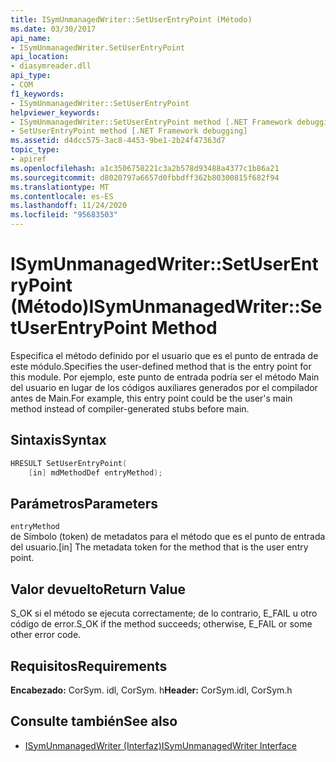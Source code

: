 ```yaml
---
title: ISymUnmanagedWriter::SetUserEntryPoint (Método)
ms.date: 03/30/2017
api_name:
- ISymUnmanagedWriter.SetUserEntryPoint
api_location:
- diasymreader.dll
api_type:
- COM
f1_keywords:
- ISymUnmanagedWriter::SetUserEntryPoint
helpviewer_keywords:
- ISymUnmanagedWriter::SetUserEntryPoint method [.NET Framework debugging]
- SetUserEntryPoint method [.NET Framework debugging]
ms.assetid: d4dcc575-3ac8-4453-9be1-2b24f47363d7
topic_type:
- apiref
ms.openlocfilehash: a1c3506758221c3a2b578d93488a4377c1b86a21
ms.sourcegitcommit: d8020797a6657d0fbbdff362b80300815f682f94
ms.translationtype: MT
ms.contentlocale: es-ES
ms.lasthandoff: 11/24/2020
ms.locfileid: "95683503"
---
```

# <a name="isymunmanagedwritersetuserentrypoint-method"></a><span data-ttu-id="4c823-102">ISymUnmanagedWriter::SetUserEntryPoint (Método)</span><span class="sxs-lookup"><span data-stu-id="4c823-102">ISymUnmanagedWriter::SetUserEntryPoint Method</span></span>

<span data-ttu-id="4c823-103">Especifica el método definido por el usuario que es el punto de entrada de este módulo.</span><span class="sxs-lookup"><span data-stu-id="4c823-103">Specifies the user-defined method that is the entry point for this module.</span></span> <span data-ttu-id="4c823-104">Por ejemplo, este punto de entrada podría ser el método Main del usuario en lugar de los códigos auxiliares generados por el compilador antes de Main.</span><span class="sxs-lookup"><span data-stu-id="4c823-104">For example, this entry point could be the user's main method instead of compiler-generated stubs before main.</span></span>  
  
## <a name="syntax"></a><span data-ttu-id="4c823-105">Sintaxis</span><span class="sxs-lookup"><span data-stu-id="4c823-105">Syntax</span></span>  
  
```cpp  
HRESULT SetUserEntryPoint(  
    [in] mdMethodDef entryMethod);  
```  
  
## <a name="parameters"></a><span data-ttu-id="4c823-106">Parámetros</span><span class="sxs-lookup"><span data-stu-id="4c823-106">Parameters</span></span>  

 `entryMethod`  
 <span data-ttu-id="4c823-107">de Símbolo (token) de metadatos para el método que es el punto de entrada del usuario.</span><span class="sxs-lookup"><span data-stu-id="4c823-107">[in] The metadata token for the method that is the user entry point.</span></span>  
  
## <a name="return-value"></a><span data-ttu-id="4c823-108">Valor devuelto</span><span class="sxs-lookup"><span data-stu-id="4c823-108">Return Value</span></span>  

 <span data-ttu-id="4c823-109">S_OK si el método se ejecuta correctamente; de lo contrario, E_FAIL u otro código de error.</span><span class="sxs-lookup"><span data-stu-id="4c823-109">S_OK if the method succeeds; otherwise, E_FAIL or some other error code.</span></span>  
  
## <a name="requirements"></a><span data-ttu-id="4c823-110">Requisitos</span><span class="sxs-lookup"><span data-stu-id="4c823-110">Requirements</span></span>  

 <span data-ttu-id="4c823-111">**Encabezado:** CorSym. idl, CorSym. h</span><span class="sxs-lookup"><span data-stu-id="4c823-111">**Header:** CorSym.idl, CorSym.h</span></span>  
  
## <a name="see-also"></a><span data-ttu-id="4c823-112">Consulte también</span><span class="sxs-lookup"><span data-stu-id="4c823-112">See also</span></span>

- [<span data-ttu-id="4c823-113">ISymUnmanagedWriter (Interfaz)</span><span class="sxs-lookup"><span data-stu-id="4c823-113">ISymUnmanagedWriter Interface</span></span>](isymunmanagedwriter-interface.md)

